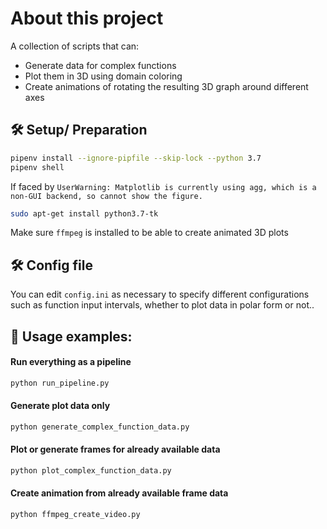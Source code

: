 # About this project
A collection of scripts that can:
- Generate data for complex functions
- Plot them in 3D using domain coloring
- Create animations of rotating the resulting 3D graph around different axes

## :hammer_and_wrench: Setup/ Preparation
```bash
pipenv install --ignore-pipfile --skip-lock --python 3.7
pipenv shell
```
If faced by `UserWarning: Matplotlib is currently using agg, which is a non-GUI backend, so cannot show the figure.`
```bash
sudo apt-get install python3.7-tk
```
Make sure `ffmpeg` is installed to be able to create animated 3D plots

## :hammer_and_wrench: Config file
You can edit `config.ini` as necessary to specify different configurations such as function input intervals, whether to plot data in polar form or not..

## :rocket: Usage examples:
#### Run everything as a pipeline
```bash
python run_pipeline.py
```
#### Generate plot data only
```bash
python generate_complex_function_data.py
```
#### Plot or generate frames for already available data
```bash
python plot_complex_function_data.py
```
#### Create animation from already available frame data
```bash
python ffmpeg_create_video.py
```
